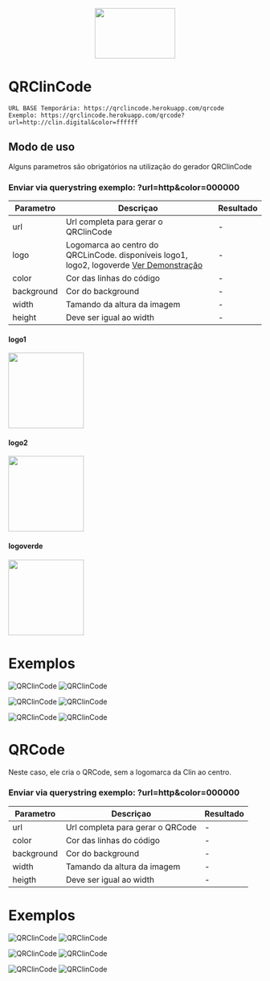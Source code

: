 <p align="center" id="topo">
  <img width="160" height="100" src="https://satecnologia.com.br/wp-content/uploads/2021/03/cropped-cropped-satecnologia.png">
</p>

# QRClinCode

```Shel
URL BASE Temporária: https://qrclincode.herokuapp.com/qrcode 
Exemplo: https://qrclincode.herokuapp.com/qrcode?url=http://clin.digital&color=ffffff
```

## Modo de uso

Alguns parametros são obrigatórios na utilização do gerador QRClinCode

### Enviar via querystring exemplo: ?url=http&color=000000

Parametro   | Descriçao | Resultado
------|------|---------
url | Url completa para gerar o QRClinCode | -
logo | Logomarca ao centro do QRCLinCode. disponíveis logo1, logo2, logoverde [Ver Demonstração]() | -
color | Cor das linhas do código | -
background | Cor do background | -
width | Tamando da altura da imagem | -
height | Deve ser igual ao width | -


#### logo1
<img width="150" src="https://qrclincode.herokuapp.com/images/icons/logo1.png">

#### logo2
<img width="150" src="https://qrclincode.herokuapp.com/images/icons/logo2.png">

#### logoverde
<img width="150" src="https://qrclincode.herokuapp.com/images/icons/logoverde.png">



# Exemplos
![QRClinCode](https://qrclincode.herokuapp.com/qrcode/logo/logo1?url=https://clin.digital&color=2F9681&background=ffffff&width=150&heigth=150)
![QRClinCode](https://qrclincode.herokuapp.com/qrcode/logo/logo1?url=https://clin.digital&color=FFFFFF&background=2F9681&width=150&heigth=150)

![QRClinCode](https://qrclincode.herokuapp.com/qrcode/logo/logo2?url=https://clin.digital&color=2F9681&background=ffffff&width=150&heigth=150)
![QRClinCode](https://qrclincode.herokuapp.com/qrcode/logo/logo2?url=https://clin.digital&color=FFFFFF&background=2F9681&width=150&heigth=150)


![QRClinCode](https://qrclincode.herokuapp.com/qrcode/logo/logo1?url=https://clin.digital&color=000000&background=ffffff&width=150&heigth=150)
![QRClinCode](https://qrclincode.herokuapp.com/qrcode/logo/logo2?url=https://clin.digital&color=000000&background=ffffff&width=150&heigth=150)






# QRCode
Neste caso, ele cria o QRCode, sem a logomarca da Clin ao centro.
### Enviar via querystring exemplo: ?url=http&color=000000

Parametro   | Descriçao | Resultado
------|------|---------
url | Url completa para gerar o QRCode | -
color | Cor das linhas do código | -
background | Cor do background | -
width | Tamando da altura da imagem | -
heigth | Deve ser igual ao width | -





# Exemplos
![QRClinCode](https://qrclincode.herokuapp.com/qrcode?url=https://clin.digital&color=2F9681&background=ffffff&width=150&heigth=150)
![QRClinCode](https://qrclincode.herokuapp.com/qrcode/?url=https://clin.digital&color=FFFFFF&background=2F9681&width=150&heigth=150)

![QRClinCode](https://qrclincode.herokuapp.com/qrcode?url=https://clin.digital&color=2F9681&background=ffffff&width=150&heigth=150)
![QRClinCode](https://qrclincode.herokuapp.com/qrcode?url=https://clin.digital&color=FFFFFF&background=2F9681&width=150&heigth=150)


![QRClinCode](https://qrclincode.herokuapp.com/qrcode?url=https://clin.digital&color=000000&background=ffffff&width=150&heigth=150)
![QRClinCode](https://qrclincode.herokuapp.com/qrcode?url=https://clin.digital&color=000000&background=ffffff&width=150&heigth=150)

